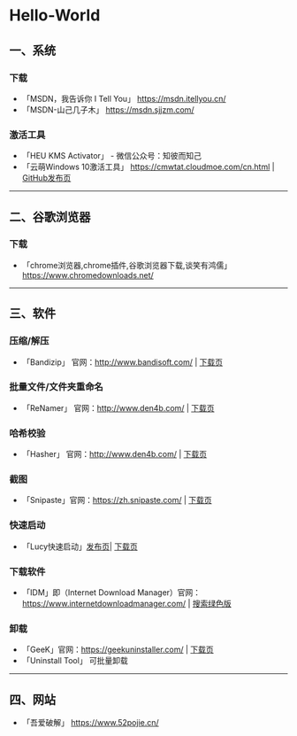 # Hello-World
## 一、系统
### 下载
* 「MSDN，我告诉你 I Tell You」 https://msdn.itellyou.cn/
* 「MSDN-山己几子木」 https://msdn.sjjzm.com/     
### 激活工具
* 「HEU KMS Activator」 - 微信公众号：知彼而知己
* 「云萌Windows 10激活工具」 https://cmwtat.cloudmoe.com/cn.html | [GitHub发布页](https://github.com/TGSAN/CMWTAT_Digital_Edition/releases)
---
## 二、谷歌浏览器
### 下载
* 「chrome浏览器,chrome插件,谷歌浏览器下载,谈笑有鸿儒」 https://www.chromedownloads.net/
---
## 三、软件
### 压缩/解压
* 「Bandizip」 官网：http://www.bandisoft.com/ | [下载页](http://www.bandisoft.com/bandizip/old/6/)
### 批量文件/文件夹重命名
* 「ReNamer」 官网：http://www.den4b.com/ | [下载页](http://www.den4b.com/products/renamer)
### 哈希校验
* 「Hasher」 官网：http://www.den4b.com/ | [下载页](http://www.den4b.com/products/hasher)
### 截图
* 「Snipaste」官网：https://zh.snipaste.com/ | [下载页](https://zh.snipaste.com/download.html)
### 快速启动
* 「Lucy快速启动」[发布页](https://www.52pojie.cn/thread-1149304-1-1.html)| [下载页](https://lucy.lanzous.com/b015ebrti)
### 下载软件
* 「IDM」即（Internet Download Manager）官网：https://www.internetdownloadmanager.com/ | [搜索绿色版](http://zhannei.baidu.com/cse/site?q=IDM+%E7%BB%BF%E8%89%B2%E7%89%88&click=1&cc=52pojie.cn&s=&nsid=)
### 卸载
* 「GeeK」官网：https://geekuninstaller.com/ | [下载页](https://geekuninstaller.com/download)
* 「Uninstall Tool」 可批量卸载
---
## 四、网站
* 「吾爱破解」 https://www.52pojie.cn/
